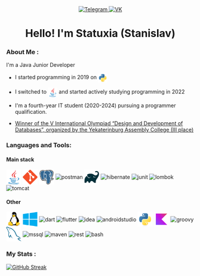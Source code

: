 <div id="badges" align="center">
    <a href="https://t.me/statuxia">
    <img src="https://shields.io/badge/@Statuxia-blue?style=for-the-badge&logo=telegram&logoColor=white" alt="Telegram"/>
    </a>
    <a href="https://vk.com/istatuxia">
    <img src="https://shields.io/badge/istatuxia-blue?style=for-the-badge&logo=vk&logoColor=white" alt="VK"/>
    </a>
</div>
<h1 align="center">
  Hello! I'm Statuxia (Stanislav)
</h1>

### About Me :
I'm a Java Junior Developer

- I started programming in 2019 on <img src="https://raw.githubusercontent.com/devicons/devicon/1119b9f84c0290e0f0b38982099a2bd027a48bf1/icons/python/python-original.svg" title="Python" alt="python" width="25" height="25" align="center"/>


- I switched to <img src="https://raw.githubusercontent.com/devicons/devicon/1119b9f84c0290e0f0b38982099a2bd027a48bf1/icons/java/java-original.svg" title="Java" alt="python" width="25" height="25" align="center"/> and started actively studying programming in 2022


- I'm a fourth-year IT student (2020-2024) pursuing a programmer qualification.

- <a href="http://емколледж.рф/news.php?id=514">Winner of the V International Olympiad “Design and Development of Databases”, organized by the Yekaterinburg Assembly College (III place)</a>

### Languages and Tools:

#### Main stack
<div>
    <img src="https://raw.githubusercontent.com/devicons/devicon/1119b9f84c0290e0f0b38982099a2bd027a48bf1/icons/java/java-original.svg" title="java" alt="java" width="40" height="40" align="center">
    <img src="https://raw.githubusercontent.com/devicons/devicon/1119b9f84c0290e0f0b38982099a2bd027a48bf1/icons/git/git-original.svg" title="git" alt="git" width="40" height="40" align="center">
    <img src="https://raw.githubusercontent.com/devicons/devicon/55609aa5bd817ff167afce0d965585c92040787a/icons/postgresql/postgresql-original.svg" title="postgres" alt="postgres" width="40" height="40" align="center">
    <img src="https://user-images.githubusercontent.com/25181517/192109061-e138ca71-337c-4019-8d42-4792fdaa7128.png" title="postman" alt="postman" width="40" height="40" align="center">
    <img src="https://raw.githubusercontent.com/devicons/devicon/1119b9f84c0290e0f0b38982099a2bd027a48bf1/icons/gradle/gradle-plain.svg" title="gradle" alt="gradle" width="40" height="40" align="center">
    <img src="https://user-images.githubusercontent.com/25181517/117207493-49665200-adf4-11eb-808e-a9c0fcc2a0a0.png" title="hibernate" alt="hibernate" width="40" height="40" align="center">
    <img src="https://user-images.githubusercontent.com/25181517/117533873-484d4480-afef-11eb-9fad-67c8605e3592.png" title="junit" alt="junit" width="40" height="40" align="center">
    <img src="https://user-images.githubusercontent.com/25181517/190229463-87fa862f-ccf0-48da-8023-940d287df610.png" title="lombok" alt="lombok" width="40" height="40" align="center">
    <img src="https://user-images.githubusercontent.com/25181517/183894676-137319b5-1364-4b6a-ba4f-e9fc94ddc4aa.png" title="tomcat" alt="tomcat" width="40" height="40" align="center">
</div>

#### Other
<div>
    <img src="https://raw.githubusercontent.com/devicons/devicon/55609aa5bd817ff167afce0d965585c92040787a/icons/linux/linux-original.svg" title="linux" alt="linux" width="40" height="40" align="center">
    <img src="https://raw.githubusercontent.com/devicons/devicon/55609aa5bd817ff167afce0d965585c92040787a/icons/windows8/windows8-original.svg" title="windows" alt="windows" width="40" height="40" align="center">
    <img src="https://user-images.githubusercontent.com/25181517/186150304-1568ffdf-4c62-4bdc-9cf1-8d8efcea7c5b.png" title="dart" alt="dart" width="40" height="40" align="center">
    <img src="https://user-images.githubusercontent.com/25181517/186150365-da1eccce-6201-487c-8649-45e9e99435fd.png" title="flutter" alt="flutter" width="40" height="40" align="center">
    <img src="https://user-images.githubusercontent.com/25181517/192108890-200809d1-439c-4e23-90d3-b090cf9a4eea.png" title="idea" alt="idea" width="40" height="40" align="center">
    <img src="https://user-images.githubusercontent.com/25181517/192108895-20dc3343-43e3-4a54-a90e-13a4abbc57b9.png" title="androidstudio" alt="androidstudio" width="40" height="40" align="center">
    <img src="https://raw.githubusercontent.com/devicons/devicon/1119b9f84c0290e0f0b38982099a2bd027a48bf1/icons/python/python-original.svg" title="python" alt="python" width="40" height="40" align="center">
    <img src="https://raw.githubusercontent.com/devicons/devicon/1119b9f84c0290e0f0b38982099a2bd027a48bf1/icons/kotlin/kotlin-original.svg" title="kotlin" alt="kotlin" width="40" height="40" align="center">
    <img src="https://user-images.githubusercontent.com/25181517/183892787-bca94a0e-ffcb-4eeb-8137-e0fc4e446c25.png" title="grrovy" alt="groovy" width="40" height="40" align="center">
    <img src="https://raw.githubusercontent.com/devicons/devicon/1119b9f84c0290e0f0b38982099a2bd027a48bf1/icons/mysql/mysql-original.svg" title="mysql" alt="mysql" width="40" height="40" align="center">
    <img src="https://user-images.githubusercontent.com/4249331/52232852-e2c4f780-28bd-11e9-835d-1e3cf3e43888.png" title="mssql" alt="mssql" width="40" height="40" align="center">
    <img src="https://user-images.githubusercontent.com/25181517/117207242-07d5a700-adf4-11eb-975e-be04e62b984b.png" title="maven" alt="maven" width="40" height="40" align="center">
    <img src="https://user-images.githubusercontent.com/25181517/192107858-fe19f043-c502-4009-8c47-476fc89718ad.png" title="rest" alt="rest" width="40" height="40" align="center">
    <img src="https://user-images.githubusercontent.com/25181517/192158606-7c2ef6bd-6e04-47cf-b5bc-da2797cb5bda.png" title="bash" alt="bash" width="40" height="40" align="center">
</div>

### My Stats :
[![GitHub Streak](http://github-readme-streak-stats.herokuapp.com?user=statuxia&theme=dark&background=000000)](https://git.io/streak-stats)
